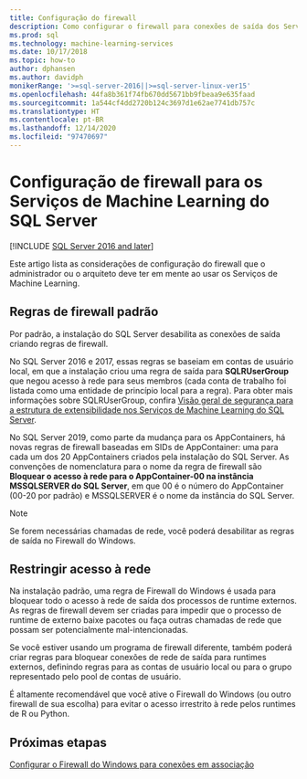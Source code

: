 ```yaml
---
title: Configuração do firewall
description: Como configurar o firewall para conexões de saída dos Serviços de Machine Learning do SQL Server.
ms.prod: sql
ms.technology: machine-learning-services
ms.date: 10/17/2018
ms.topic: how-to
author: dphansen
ms.author: davidph
monikerRange: '>=sql-server-2016||>=sql-server-linux-ver15'
ms.openlocfilehash: 44fa8b361f74fb670dd5671bb9fbeaa9e635faad
ms.sourcegitcommit: 1a544cf4dd2720b124c3697d1e62ae7741db757c
ms.translationtype: HT
ms.contentlocale: pt-BR
ms.lasthandoff: 12/14/2020
ms.locfileid: "97470697"
---
```

# <a name="firewall-configuration-for-sql-server-machine-learning-services"></a>Configuração de firewall para os Serviços de Machine Learning do SQL Server
[!INCLUDE [SQL Server 2016 and later](../../includes/applies-to-version/sqlserver2016.md)]

Este artigo lista as considerações de configuração do firewall que o administrador ou o arquiteto deve ter em mente ao usar os Serviços de Machine Learning.

## <a name="default-firewall-rules"></a>Regras de firewall padrão

Por padrão, a instalação do SQL Server desabilita as conexões de saída criando regras de firewall.

No SQL Server 2016 e 2017, essas regras se baseiam em contas de usuário local, em que a instalação criou uma regra de saída para **SQLRUserGroup** que negou acesso à rede para seus membros (cada conta de trabalho foi listada como uma entidade de princípio local para a regra). Para obter mais informações sobre SQLRUserGroup, confira [Visão geral de segurança para a estrutura de extensibilidade nos Serviços de Machine Learning do SQL Server](../../machine-learning/concepts/security.md#sqlrusergroup).

No SQL Server 2019, como parte da mudança para os AppContainers, há novas regras de firewall baseadas em SIDs de AppContainer: uma para cada um dos 20 AppContainers criados pela instalação do SQL Server. As convenções de nomenclatura para o nome da regra de firewall são **Bloquear o acesso à rede para o AppContainer-00 na instância MSSQLSERVER do SQL Server**, em que 00 é o número do AppContainer (00-20 por padrão) e MSSQLSERVER é o nome da instância do SQL Server.

> [!Note]
> Se forem necessárias chamadas de rede, você poderá desabilitar as regras de saída no Firewall do Windows.

## <a name="restrict-network-access"></a>Restringir acesso à rede

Na instalação padrão, uma regra de Firewall do Windows é usada para bloquear todo o acesso à rede de saída dos processos de runtime externos. As regras de firewall devem ser criadas para impedir que o processo de runtime de externo baixe pacotes ou faça outras chamadas de rede que possam ser potencialmente mal-intencionadas.

Se você estiver usando um programa de firewall diferente, também poderá criar regras para bloquear conexões de rede de saída para runtimes externos, definindo regras para as contas de usuário local ou para o grupo representado pelo pool de contas de usuário.

É altamente recomendável que você ative o Firewall do Windows (ou outro firewall de sua escolha) para evitar o acesso irrestrito à rede pelos runtimes de R ou Python.

## <a name="next-steps"></a>Próximas etapas

[Configurar o Firewall do Windows para conexões em associação](../../database-engine/configure-windows/configure-a-windows-firewall-for-database-engine-access.md)